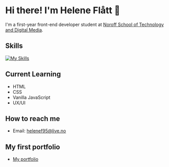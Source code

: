 # Hi there! I'm Helene Flått 👋

I'm a first-year front-end developer student at [Noroff School of Technology and Digital Media](https://www.noroff.no).

##  Skills

[![My Skills](https://skillicons.dev/icons?i=html,css,javascript,figma)](https://skillicons.dev)


##  Current Learning

- HTML
- CSS
- Vanilla JavaScript
- UX/UI

##  How to reach me

- Email: [helenef95@live.no](mailto:helenef95@live.no)

##  My first portfolio
- [My portfolio](https://helenesportfolio.netlify.app)
